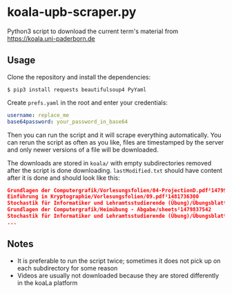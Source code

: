 # koala-upb-scraper.py

Python3 script to download the current term's material from https://koala.uni-paderborn.de

## Usage

Clone the repository and install the dependencies:

```shell
$ pip3 install requests beautifulsoup4 PyYaml
```

Create `prefs.yaml` in the root and enter your credentials:

```yaml
username: replace_me
base64password: your_password_in_base64
```

Then you can run the script and it will scrape everything automatically.
You can rerun the script as often as you like, files are timestamped by the server and only newer versions of a file will be downloaded.

The downloads are stored in `koala/` with empty subdirectories removed after the script is done downloading.
`lastModified.txt` should have content after it is done and should look like this:

```json
Grundlagen der Computergrafik/Vorlesungsfolien/04-ProjectionD.pdf²1479909553
Einführung in Kryptographie/Vorlesungsfolien/09.pdf²1481736300
Stochastik für Informatiker und Lehramtsstudierende (Übung)/Übungsblatt/Uebungsblatt09hinweise.pdf²1482342429
Grundlagen der Computergrafik/Heimübung - Abgabe/sheets²1479837542
Stochastik für Informatiker und Lehramtsstudierende (Übung)/Übungsblatt/Uebungsblatt10.pdf²1484289727
...
```

## Notes

* It is preferable to run the script twice; sometimes it does not pick up on each subdirectory for some reason
* Videos are usually not downloaded because they are stored differently in the koaLa platform
